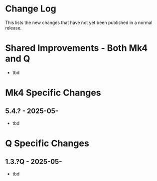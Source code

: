 # Change Log

This lists the new changes that have not yet been published in a normal release.

# Shared Improvements - Both Mk4 and Q

- tbd


# Mk4 Specific Changes

## 5.4.? - 2025-05-

- tbd


# Q Specific Changes

## 1.3.?Q - 2025-05-

- tbd
